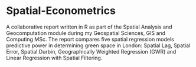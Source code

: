 # Spatial-Econometrics

A collaborative report written in R as part of the Spatial Analysis and Geocomputation module during my Geospatial Sciences, GIS and Computing MSc. The report compares five spatial regression models predictive power in determining green space in London: Spatial Lag, Spatial Error, Spatial Durbin, Geographically Weighted Regression (GWR) and Linear Regression with Spatial Filtering. 